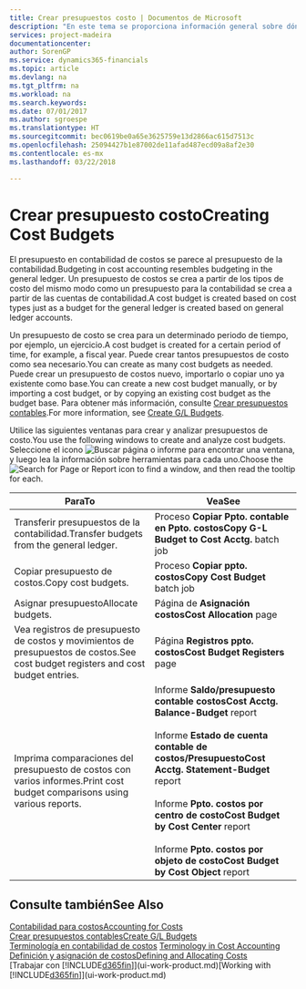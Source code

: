 ```yaml
---
title: Crear presupuestos costo | Documentos de Microsoft
description: "En este tema se proporciona información general sobre dónde crear y analizar presupuestos de costos."
services: project-madeira
documentationcenter: 
author: SorenGP
ms.service: dynamics365-financials
ms.topic: article
ms.devlang: na
ms.tgt_pltfrm: na
ms.workload: na
ms.search.keywords: 
ms.date: 07/01/2017
ms.author: sgroespe
ms.translationtype: HT
ms.sourcegitcommit: bec0619be0a65e3625759e13d2866ac615d7513c
ms.openlocfilehash: 25094427b1e87002de11afad487ecd09a8af2e30
ms.contentlocale: es-mx
ms.lasthandoff: 03/22/2018

---
```

# <a name="creating-cost-budgets"></a><span data-ttu-id="2abc6-103">Crear presupuesto costo</span><span class="sxs-lookup"><span data-stu-id="2abc6-103">Creating Cost Budgets</span></span>
<span data-ttu-id="2abc6-104">El presupuesto en contabilidad de costos se parece al presupuesto de la contabilidad.</span><span class="sxs-lookup"><span data-stu-id="2abc6-104">Budgeting in cost accounting resembles budgeting in the general ledger.</span></span> <span data-ttu-id="2abc6-105">Un presupuesto de costos se crea a partir de los tipos de costo del mismo modo como un presupuesto para la contabilidad se crea a partir de las cuentas de contabilidad.</span><span class="sxs-lookup"><span data-stu-id="2abc6-105">A cost budget is created based on cost types just as a budget for the general ledger is created based on general ledger accounts.</span></span>  

<span data-ttu-id="2abc6-106">Un presupuesto de costo se crea para un determinado periodo de tiempo, por ejemplo, un ejercicio.</span><span class="sxs-lookup"><span data-stu-id="2abc6-106">A cost budget is created for a certain period of time, for example, a fiscal year.</span></span> <span data-ttu-id="2abc6-107">Puede crear tantos presupuestos de costo como sea necesario.</span><span class="sxs-lookup"><span data-stu-id="2abc6-107">You can create as many cost budgets as needed.</span></span> <span data-ttu-id="2abc6-108">Puede crear un presupuesto de costos nuevo, importarlo o copiar uno ya existente como base.</span><span class="sxs-lookup"><span data-stu-id="2abc6-108">You can create a new cost budget manually, or by importing a cost budget, or by copying an existing cost budget as the budget base.</span></span> <span data-ttu-id="2abc6-109">Para obtener más información, consulte [Crear presupuestos contables](finance-how-create-budgets.md).</span><span class="sxs-lookup"><span data-stu-id="2abc6-109">For more information, see [Create G/L Budgets](finance-how-create-budgets.md).</span></span>

<span data-ttu-id="2abc6-110">Utilice las siguientes ventanas para crear y analizar presupuestos de costo.</span><span class="sxs-lookup"><span data-stu-id="2abc6-110">You use the following windows to create and analyze cost budgets.</span></span> <span data-ttu-id="2abc6-111">Seleccione el icono ![Buscar página o informe](media/ui-search/search_small.png "icono Buscar página o informe") para encontrar una ventana, y luego lea la información sobre herramientas para cada uno.</span><span class="sxs-lookup"><span data-stu-id="2abc6-111">Choose the ![Search for Page or Report](media/ui-search/search_small.png "Search for Page or Report icon") icon to find a window, and then read the tooltip for each.</span></span>

|<span data-ttu-id="2abc6-112">Para</span><span class="sxs-lookup"><span data-stu-id="2abc6-112">To</span></span>|<span data-ttu-id="2abc6-113">Vea</span><span class="sxs-lookup"><span data-stu-id="2abc6-113">See</span></span>|  
|--------|---------|  
|<span data-ttu-id="2abc6-114">Transferir presupuestos de la contabilidad.</span><span class="sxs-lookup"><span data-stu-id="2abc6-114">Transfer budgets from the general ledger.</span></span>|<span data-ttu-id="2abc6-115">Proceso **Copiar Ppto. contable en Ppto. costos**</span><span class="sxs-lookup"><span data-stu-id="2abc6-115">**Copy G-L Budget to Cost Acctg.** batch job</span></span>|  
|<span data-ttu-id="2abc6-116">Copiar presupuesto de costos.</span><span class="sxs-lookup"><span data-stu-id="2abc6-116">Copy cost budgets.</span></span>|<span data-ttu-id="2abc6-117">Proceso **Copiar ppto. costos**</span><span class="sxs-lookup"><span data-stu-id="2abc6-117">**Copy Cost Budget** batch job</span></span>|  
|<span data-ttu-id="2abc6-118">Asignar presupuesto</span><span class="sxs-lookup"><span data-stu-id="2abc6-118">Allocate budgets.</span></span>|<span data-ttu-id="2abc6-119">Página de **Asignación costos**</span><span class="sxs-lookup"><span data-stu-id="2abc6-119">**Cost Allocation** page</span></span>|  
|<span data-ttu-id="2abc6-120">Vea registros de presupuesto de costos y movimientos de presupuestos de costos.</span><span class="sxs-lookup"><span data-stu-id="2abc6-120">See cost budget registers and cost budget entries.</span></span>|<span data-ttu-id="2abc6-121">Página **Registros ppto. costos**</span><span class="sxs-lookup"><span data-stu-id="2abc6-121">**Cost Budget Registers** page</span></span>|  
|<span data-ttu-id="2abc6-122">Imprima comparaciones del presupuesto de costos con varios informes.</span><span class="sxs-lookup"><span data-stu-id="2abc6-122">Print cost budget comparisons using various reports.</span></span>|<span data-ttu-id="2abc6-123">Informe **Saldo/presupuesto contable costos**</span><span class="sxs-lookup"><span data-stu-id="2abc6-123">**Cost Acctg. Balance-Budget** report</span></span><br /><br /> <span data-ttu-id="2abc6-124">Informe **Estado de cuenta contable de costos/Presupuesto**</span><span class="sxs-lookup"><span data-stu-id="2abc6-124">**Cost Acctg. Statement-Budget** report</span></span><br /><br /> <span data-ttu-id="2abc6-125">Informe **Ppto. costos por centro de costo**</span><span class="sxs-lookup"><span data-stu-id="2abc6-125">**Cost Budget by Cost Center** report</span></span><br /><br /> <span data-ttu-id="2abc6-126">Informe **Ppto. costos por objeto de costo**</span><span class="sxs-lookup"><span data-stu-id="2abc6-126">**Cost Budget by Cost Object** report</span></span>|  

## <a name="see-also"></a><span data-ttu-id="2abc6-127">Consulte también</span><span class="sxs-lookup"><span data-stu-id="2abc6-127">See Also</span></span>  
[<span data-ttu-id="2abc6-128">Contabilidad para costos</span><span class="sxs-lookup"><span data-stu-id="2abc6-128">Accounting for Costs</span></span>](finance-manage-cost-accounting.md)  
[<span data-ttu-id="2abc6-129">Crear presupuestos contables</span><span class="sxs-lookup"><span data-stu-id="2abc6-129">Create G/L Budgets</span></span>](finance-how-create-budgets.md)  
<span data-ttu-id="2abc6-130">[Terminología en contabilidad de costos](finance-terminology-in-cost-accounting.md) </span><span class="sxs-lookup"><span data-stu-id="2abc6-130">[Terminology in Cost Accounting](finance-terminology-in-cost-accounting.md) </span></span>  
[<span data-ttu-id="2abc6-131">Definición y asignación de costos</span><span class="sxs-lookup"><span data-stu-id="2abc6-131">Defining and Allocating Costs</span></span>](finance-define-and-allocate-costs.md)  
<span data-ttu-id="2abc6-132">[Trabajar con [!INCLUDE[d365fin](includes/d365fin_md.md)]](ui-work-product.md)</span><span class="sxs-lookup"><span data-stu-id="2abc6-132">[Working with [!INCLUDE[d365fin](includes/d365fin_md.md)]](ui-work-product.md)</span></span>

